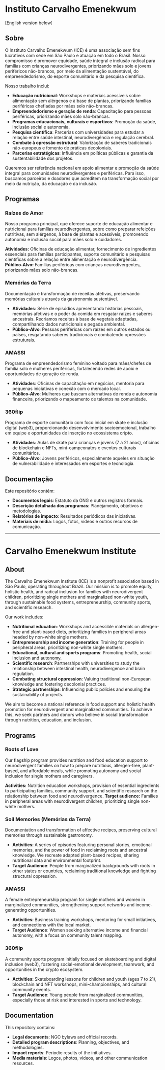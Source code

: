 # Instituto Carvalho Emenekwum

[English version below]

## Sobre

O Instituto Carvalho Emenekwum (ICE) é uma associação sem fins lucrativos com sede em São Paulo e atuação em todo o Brasil. Nosso compromisso é promover equidade, saúde integral e inclusão radical para famílias com crianças neurodivergentes, priorizando mães solo e jovens periféricos não-brancos, por meio da alimentação sustentável, do empreendedorismo, do esporte comunitário e da pesquisa científica.

Nosso trabalho inclui:

- **Educação nutricional**: Workshops e materiais acessíveis sobre alimentação sem alérgenos e à base de plantas, priorizando famílias periféricas chefiadas por mães solo não-brancas.  
- **Empreendedorismo e geração de renda**: Capacitação para pessoas periféricas, priorizando mães solo não-brancas.  
- **Programas educacionais, culturais e esportivos**: Promoção da saúde, inclusão social e autonomia.
- **Pesquisa científica**: Parcerias com universidades para estudar a relação entre saúde intestinal, neurodivergência e regulação cerebral.  
- **Combate à opressão estrutural**: Valorização de saberes tradicionais não-europeus e fomento de práticas decoloniais.  
- **Parcerias estratégicas**: Influência em políticas públicas e garantia da sustentabilidade dos projetos.  

Queremos ser referência nacional em apoio alimentar e promoção da saúde integral para comunidades neurodivergentes e periféricas. Para isso, buscamos parceiros e doadores que acreditem na transformação social por meio da nutrição, da educação e da inclusão.

## Programas  

### Raízes do Amor  
Nosso programa principal, que oferece suporte de educação alimentar e nutricional para famílias neurodivergentes, sobre como preparar refeições nutritivas, sem alérgenos, à base de plantas e acessíveis, promovendo autonomia e inclusão social para mães solo e cuidadores.  

**Atividades:** Oficinas de educação alimentar, fornecimento de ingredientes essenciais para famílias participantes, suporte comunitário e pesquisas científicas sobre a relação entre alimentação e neurodivergência.  
**Público-Alvo:** Famílias periféricas com crianças neurodivergentes, priorizando mães solo não-brancas.

### Memórias da Terra  
Documentação e transformação de receitas afetivas, preservando memórias culturais através da gastronomia sustentável.  

- **Atividades**: Série de episódios apresentando histórias pessoais, memórias afetivas e o poder da comida em resgatar raízes e saberes ancestrais. Recriamos receitas à base de vegetais adaptadas, compartilhando dados nutricionais e pegada ambiental.  
- **Público-Alvo**: Pessoas periféricas com raízes em outros estados ou países, resgatando saberes tradicionais e combatendo opressões estruturais.  

### AMASSI  
Programa de empreendedorismo feminino voltado para mães/chefes de família solo e mulheres periféricas, fortalecendo redes de apoio e oportunidades de geração de renda.  

- **Atividades**: Oficinas de capacitação em negócios, mentoria para pequenas iniciativas e conexão com o mercado local.  
- **Público-Alvo**: Mulheres que buscam alternativas de renda e autonomia financeira, priorizando o mapeamento de talentos na comunidade.  

### 360flip  
Programa de esporte comunitário com foco inicial em skate e inclusão digital (web3), proporcionando desenvolvimento socioemocional, trabalho em equipe e oportunidades de inserção no ecossistema cripto.  

- **Atividades**: Aulas de skate para crianças e jovens (7 a 21 anos), oficinas de blockchain e NFTs, mini-campeonatos e eventos culturais comunitários.  
- **Público-Alvo**: Jovens periféricos, especialmente aqueles em situação de vulnerabilidade e interessados em esportes e tecnologia.  

## Documentação  

Este repositório contém:  

- **Documentos legais**: Estatuto da ONG e outros registros formais.  
- **Descrição detalhada dos programas**: Planejamento, objetivos e metodologias.  
- **Relatórios de impacto**: Resultados periódicos das iniciativas.  
- **Materiais de mídia**: Logos, fotos, vídeos e outros recursos de comunicação.  

---

# Carvalho Emenekwum Institute  

## About  

The Carvalho Emenekwum Institute (ICE) is a nonprofit association based in São Paulo, operating throughout Brazil. Our mission is to promote equity, holistic health, and radical inclusion for families with neurodivergent children, prioritizing single mothers and marginalized non-white youth, through sustainable food systems, entrepreneurship, community sports, and scientific research.  

Our work includes:  

- **Nutritional education**: Workshops and accessible materials on allergen-free and plant-based diets, prioritizing families in peripheral areas headed by non-white single mothers.
- **Entrepreneurship and income generation**: Training for people in peripheral areas, prioritizing non-white single mothers.
- **Educational, cultural and sports programs**: Promoting health, social inclusion and autonomy.
- **Scientific research**: Partnerships with universities to study the relationship between intestinal health, neurodivergence and brain regulation.
- **Combating structural oppression**: Valuing traditional non-European knowledge and fostering decolonial practices.
- **Strategic partnerships**: Influencing public policies and ensuring the sustainability of projects.

We aim to become a national reference in food support and holistic health promotion for neurodivergent and marginalized communities. To achieve this, we seek partners and donors who believe in social transformation through nutrition, education, and inclusion.  

## Programs  

### Roots of Love  
Our flagship program provides nutrition and food education support to neurodivergent families on how to prepare nutritious, allergen-free, plant-based, and affordable meals, while promoting autonomy and social inclusion for single mothers and caregivers.

**Activities:** Nutrition education workshops, provision of essential ingredients to participating families, community support, and scientific research on the relationship between food and neurodivergence.
**Target audience:** Families in peripheral areas with neurodivergent children, prioritizing single non-white mothers.

### Soil Memories (Memórias da Terra)  
Documentation and transformation of affective recipes, preserving cultural memories through sustainable gastronomy.  

- **Activities**: A series of episodes featuring personal stories, emotional memories, and the power of food in reclaiming roots and ancestral knowledge. We recreate adapted plant-based recipes, sharing nutritional data and environmental footprint.  
- **Target Audience**: People from marginalized backgrounds with roots in other states or countries, reclaiming traditional knowledge and fighting structural oppression.  

### AMASSI  
A female entrepreneurship program for single mothers and women in marginalized communities, strengthening support networks and income-generating opportunities.  

- **Activities**: Business training workshops, mentoring for small initiatives, and connections with the local market.  
- **Target Audience**: Women seeking alternative income and financial autonomy, with a focus on community talent mapping.  

### 360flip  
A community sports program initially focused on skateboarding and digital inclusion (web3), fostering social-emotional development, teamwork, and opportunities in the crypto ecosystem.  

- **Activities**: Skateboarding lessons for children and youth (ages 7 to 21), blockchain and NFT workshops, mini-championships, and cultural community events.  
- **Target Audience**: Young people from marginalized communities, especially those at risk and interested in sports and technology.  

## Documentation  

This repository contains:  

- **Legal documents**: NGO bylaws and official records.  
- **Detailed program descriptions**: Planning, objectives, and methodologies.  
- **Impact reports**: Periodic results of the initiatives.  
- **Media materials**: Logos, photos, videos, and other communication resources.  
```
